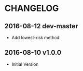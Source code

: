 CHANGELOG
=========

2016-08-12 dev-master
---------------------

* Add lowest-risk method


2016-08-10 v1.0.0
-----------------

* Initial Version
